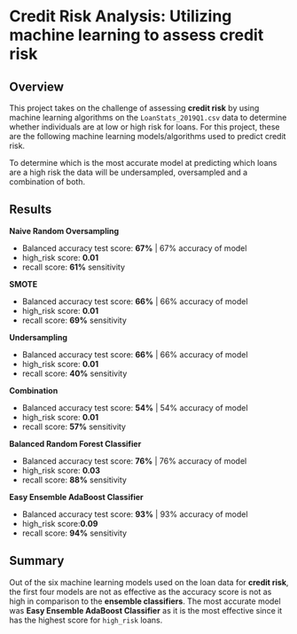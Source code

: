 # Credit Risk Analysis: Utilizing machine learning to assess credit risk

## Overview

This project takes on the challenge of assessing **credit risk** by using machine learning algorithms on the `LoanStats_2019Q1.csv` data to determine whether individuals are at low or high risk for loans. For this project, these are the following machine learning models/algorithms used to predict credit risk.

To determine which is the most accurate model at predicting which loans are a high risk the data will be undersampled, oversampled and a combination of both. 

## Results

**Naive Random Oversampling**	
  - Balanced accuracy test score: **67%** | 67% accuracy of model
  - high_risk score: **0.01**
  - recall score: **61%** sensitivity 
  
**SMOTE**
  - Balanced accuracy test score: **66%** | 66% accuracy of model
  - high_risk score: **0.01**
  - recall score: **69%** sensitivity
  
**Undersampling**
  - Balanced accuracy test score: **66%** | 66% accuracy of model
  - high_risk score: **0.01** 
  - recall score: **40%** sensitivity
  
**Combination**	
  - Balanced accuracy test score: **54%** | 54% accuracy of model
  - high_risk score: **0.01**
  - recall score: **57%** sensitivity 

**Balanced Random Forest Classifier**	
  - Balanced accuracy test score: **76%** | 76% accuracy of model
  - high_risk score: **0.03**
  - recall score: **88%** sensitivity 

**Easy Ensemble AdaBoost Classifier**	
  - Balanced accuracy test score: **93%** | 93% accuracy of model
  - high_risk score:**0.09** 
  - recall score: **94%** sensitivity 

## Summary
Out of the six machine learning models used on the loan data for **credit risk**, the first four models are not as effective as the accuracy score is not as high in comparison to the **ensemble classifiers**. The most accurate model was **Easy Ensemble AdaBoost Classifier** as it is the most effective since it has the highest score for `high_risk` loans. 
